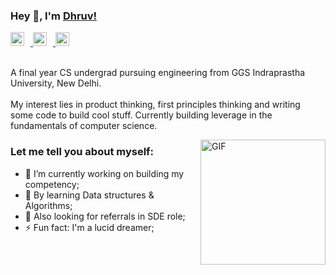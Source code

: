 ### Hey 👋, I'm [Dhruv!](https://www.linkedin.com/in/dhruvbhatnagar10/)

<a href="https://twitter.com/dhruvbhatnagar0">
  <img style="margin-right: 10px" alt="Dhruv Bhatnagar | Twitter" width="22px" src="https://cdn.jsdelivr.net/npm/simple-icons@v3/icons/twitter.svg" />
</a>
<a href="https://www.linkedin.com/in/dhruvbhatnagar10/">
  <img style="margin-right: 10px" alt="Dhruv Bhatnagar | LinkdeIn" width="22px" src="https://cdn.jsdelivr.net/npm/simple-icons@v3/icons/linkedin.svg" />
</a>
<a href="https://leetcode.com/dhruvbhatnagar10/">
  <img style="margin-right: 10px;" alt="Dhruv Bhatnagar | Leetcode" width="22px" src="https://cdn.jsdelivr.net/npm/simple-icons@v3/icons/leetcode.svg" />
</a>



<br />
<br />

A final year CS undergrad pursuing engineering from GGS Indraprastha University, New Delhi.
<br />
<br />
My interest lies in product thinking, first principles thinking and writing some code to build cool stuff. Currently building leverage in the fundamentals of computer science.

<img align="right" style="width: 200px" alt="GIF" src="https://media.giphy.com/media/p4NLw3I4U0idi/source.gif" />

### Let me tell you about myself:

- 🔭 I’m currently working on building my competency;
- 🌱 By learning Data structures & Algorithms;
- 🤔 Also looking for referrals in SDE role;
- ⚡ Fun fact: I'm a lucid dreamer;

